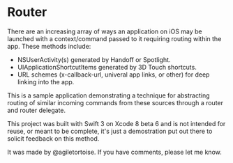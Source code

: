 # Router

There are an increasing array of ways an application on iOS may be launched with a context/command passed to it requiring routing within the app.  These methods include:

- NSUserActivity(s) generated by Handoff or Spotlight.
- UIApplicationShortcutItems generated by 3D Touch shortcuts.
- URL schemes (x-callback-url, univeral app links, or other) for deep linking into the app.

This is a sample application demonstrating a technique for abstracting routing of similar incoming commands from these sources through a router and router delegate.

This project was built with Swift 3 on Xcode 8 beta 6 and is not intended for reuse, or meant to be complete, it's just a demostration put out there to solicit feedback on this method.

It was made by @agiletortoise.  If you have comments, please let me know.
